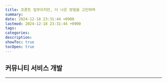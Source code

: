 ```yaml
---
title: 프론트 업무이지만, 더 나은 방법을 고민하며
summary: 
date: 2024-12-18 23:31:44 +0900
lastmod: 2024-12-18 23:31:44 +0900
tags: 
categories: 
description: 
showToc: true
tocOpen: true
---
```


## 커뮤니티 서비스 개발
---
